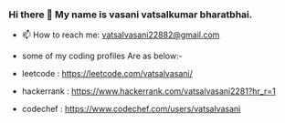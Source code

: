 ### Hi there 👋 My name is vasani vatsalkumar bharatbhai.
- 📫 How to reach me: vatsalvasani22882@gmail.com
- some of my coding profiles Are as below:-

- leetcode : https://leetcode.com/vatsalvasani/

- hackerrank : https://www.hackerrank.com/vatsalvasani2281?hr_r=1

- codechef : https://www.codechef.com/users/vatsalvasani
<!--
**vatsalvasani/vatsalvasani** is a ✨ _special_ ✨ repository because its `README.md` (this file) appears on your GitHub profile.

Here are some ideas to get you started:

- 🔭 I’m currently working on ...
- 🌱 I’m currently learning ...
- 👯 I’m looking to collaborate on ...
- 🤔 I’m looking for help with ...
- 💬 Ask me about ...
- 📫 How to reach me: ...
- 😄 Pronouns: ...
- ⚡ Fun fact: ...
-->

